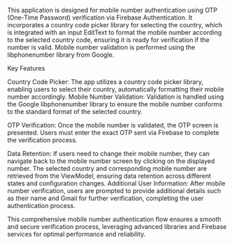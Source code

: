 This application is designed for mobile number authentication using OTP (One-Time Password) verification via Firebase Authentication. It incorporates a country code picker library for selecting the country, which is integrated with an input EditText to format the mobile number according to the selected country code, ensuring it is ready for verification if the number is valid. Mobile number validation is performed using the libphonenumber library from Google.

Key Features

Country Code Picker: The app utilizes a country code picker library, enabling users to select their country, automatically formatting their mobile number accordingly.
Mobile Number Validation: Validation is handled using the Google libphonenumber library to ensure the mobile number conforms to the standard format of the selected country.

OTP Verification: Once the mobile number is validated, the OTP screen is presented. Users must enter the exact OTP sent via Firebase to complete the verification process.

Data Retention: If users need to change their mobile number, they can navigate back to the mobile number screen by clicking on the displayed number. The selected country and corresponding mobile number are retrieved from the ViewModel, ensuring data retention across different states and configuration changes.
Additional User Information: After mobile number verification, users are prompted to provide additional details such as their name and Gmail for further verification, completing the user authentication process.

This comprehensive mobile number authentication flow ensures a smooth and secure verification process, leveraging advanced libraries and Firebase services for optimal performance and reliability.
